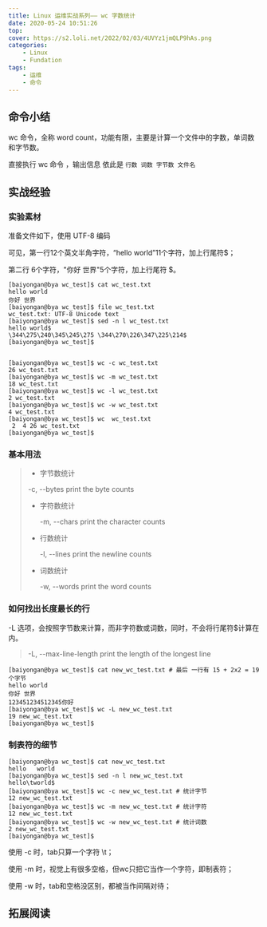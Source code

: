 ```yaml
---
title: Linux 运维实战系列—— wc 字数统计
date: 2020-05-24 10:51:26
top:
cover: https://s2.loli.net/2022/02/03/4UVYz1jmQLP9hAs.png
categories:
	- Linux
	- Fundation
tags:
	- 运维
	- 命令
---
```


## 命令小结

wc 命令，全称 word count，功能有限，主要是计算一个文件中的字数，单词数和字节数。

直接执行 wc 命令 ，输出信息 依此是 `行数 词数 字节数 文件名`

<!--more-->

## 实战经验

### 实验素材

准备文件如下，使用 UTF-8 编码

可见，第一行12个英文半角字符，“hello world”11个字符，加上行尾符$；

第二行 6个字符，"你好 世界"5个字符，加上行尾符 $。 

```shell
[baiyongan@bya wc_test]$ cat wc_test.txt 
hello world
你好 世界
[baiyongan@bya wc_test]$ file wc_test.txt 
wc_test.txt: UTF-8 Unicode text
[baiyongan@bya wc_test]$ sed -n l wc_test.txt 
hello world$
\344\275\240\345\245\275 \344\270\226\347\225\214$
[baiyongan@bya wc_test]$ 


[baiyongan@bya wc_test]$ wc -c wc_test.txt 
26 wc_test.txt
[baiyongan@bya wc_test]$ wc -m wc_test.txt 
18 wc_test.txt
[baiyongan@bya wc_test]$ wc -l wc_test.txt 
2 wc_test.txt
[baiyongan@bya wc_test]$ wc -w wc_test.txt 
4 wc_test.txt
[baiyongan@bya wc_test]$ wc  wc_test.txt 
 2  4 26 wc_test.txt
[baiyongan@bya wc_test]$ 

```



### 基本用法

> -  字节数统计
>
>   -c, --bytes
>           print the byte counts
>
> - 字符数统计
>
>    -m, --chars
>           print the character counts
>
> - 行数统计
>
>    -l, --lines
>           print the newline counts
>
> - 词数统计
>
>    -w, --words
>           print the word counts



### 如何找出长度最长的行

-L 选项，会按照字节数来计算，而非字符数或词数，同时，不会将行尾符$计算在内。

>    -L, --max-line-length
>           print the length of the longest line

```shell
[baiyongan@bya wc_test]$ cat new_wc_test.txt # 最后 一行有 15 + 2x2 = 19 个字节
hello world
你好 世界
123451234512345你好
[baiyongan@bya wc_test]$ wc -L new_wc_test.txt 
19 new_wc_test.txt
[baiyongan@bya wc_test]$ 

```



### 制表符的细节

```shell
[baiyongan@bya wc_test]$ cat new_wc_test.txt 
hello	world
[baiyongan@bya wc_test]$ sed -n l new_wc_test.txt 
hello\tworld$
[baiyongan@bya wc_test]$ wc -c new_wc_test.txt # 统计字节
12 new_wc_test.txt
[baiyongan@bya wc_test]$ wc -m new_wc_test.txt # 统计字符
12 new_wc_test.txt
[baiyongan@bya wc_test]$ wc -w new_wc_test.txt # 统计词数
2 new_wc_test.txt
[baiyongan@bya wc_test]$ 
```

使用 -c 时，tab只算一个字符 \\t；

使用 -m 时，视觉上有很多空格，但wc只把它当作一个字符，即制表符；

使用 -w 时，tab和空格没区别，都被当作间隔对待；



## 拓展阅读

